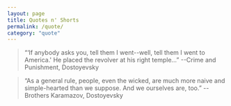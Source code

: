 ```yaml
---
layout: page
title: Quotes n' Shorts
permalink: /quote/
category: "quote"
---
```


> “‘If anybody asks you, tell them I went--well, tell them I went to America.' He placed the revolver at his right temple...”
                                                                        --Crime and Punishment, Dostoyevsky

> “As a general rule, people, even the wicked, are much more naive and simple-hearted than we suppose. And we ourselves are, too.” 
                                                                        --Brothers Karamazov, Dostoyevsky
